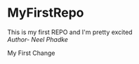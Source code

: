 # MyFirstRepo
This is my first REPO and I'm pretty excited<br>
<i>Author- Neel Phadke</i>
<p>My First Change</p>
